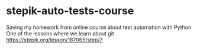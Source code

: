 # stepik-auto-tests-course
Saving my homework from online course about test automation with Python
One of the lessons where we learn about git
https://stepik.org/lesson/187065/step/7
